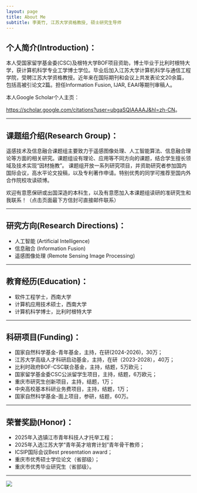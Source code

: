 ```yaml
---
layout: page
title: About Me
subtitle: 李美竹, 江苏大学资格教授, 硕士研究生导师
---
```


个人简介(Introduction)：
---
本人受国家留学基金委(CSC)及根特大学BOF项目资助，博士毕业于比利时根特大学，获计算机科学专业工学博士学位。毕业后加入江苏大学计算机科学与通信工程学院，受聘江苏大学资格教授。近年来在国际期刊和会议上共发表论文20余篇，包括高被引论文2篇。担任Information Fusion, IJAR, EAAI等期刊审稿人。

本人Google Scholar个人主页：

<https://scholar.google.com/citations?user=ubgaSQIAAAAJ&hl=zh-CN>。

---

课题组介绍(Research Group)：
---
遥感技术及信息融合课题组主要致力于遥感图像处理、人工智能算法、信息融合理论等方面的相关研究。课题组设有理论、应用等不同方向的课题，结合学生擅长领域及技术实现“因材施教”。
课题组开放一系列研究项目，并资助研究者参加国内国际会议，高水平论文投稿，以及专利著作申请。特别优秀的同学可推荐至国内外合作院校攻读硕博。

欢迎有意愿保研或出国深造的本科生，以及有意愿加入本课题组读研的准研究生和我联系！（点击页面最下方信封可直接邮件联系）

---

研究方向(Research Directions)：
---
- 人工智能 (Artificial Intelligence)
- 信息融合 (Information Fusion)
- 遥感图像处理 (Remote Sensing Image Processing)

---

教育经历(Education)：
---
- 软件工程学士，西南大学
- 计算机应用技术硕士，西南大学
- 计算机科学博士，比利时根特大学

---

科研项目(Funding)：
---
- 国家自然科学基金-青年基金，主持，在研(2024-2026)，30万；
- 江苏大学高级人才科研启动基金，主持，在研（2023-2028），40万；
- 比利时政府BOF-CSC联合基金，主持，结题，5万欧元；
- 国家留学基金委CSC公派留学生项目，主持，结题，6万欧元；
- 重庆市研究生创新项目，主持，结题，1万；
- 中央高校基本科研业务费项目，主持，结题，1万；
- 国家自然科学基金-面上项目，参研，结题，60万。

---

荣誉奖励(Honor)：
---
- 2025年入选镇江市青年科技人才托举工程；
- 2025年入选江苏大学“青年英才培育计划”青年骨干教师；
- ICSIP国际会议Best presentation award；
- 重庆市优秀硕士学位论文（省部级）；
- 重庆市优秀毕业研究生（省部级）。

---

![](https://komarev.com/ghpvc/?username=drmeizhuli&style=flat-square)

